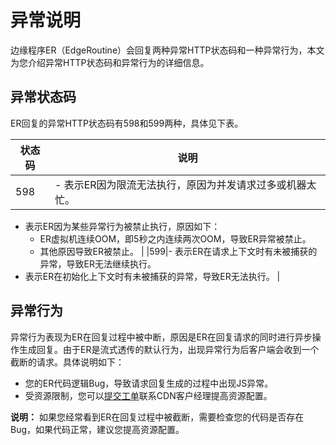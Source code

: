 # 异常说明

边缘程序ER（EdgeRoutine）会回复两种异常HTTP状态码和一种异常行为，本文为您介绍异常HTTP状态码和异常行为的详细信息。

## 异常状态码

ER回复的异常HTTP状态码有598和599两种，具体见下表。

|状态码|说明|
|---|--|
|598|-   表示ER因为限流无法执行，原因为并发请求过多或机器太忙。
-   表示ER因为某些异常行为被禁止执行，原因如下：
    -   ER虚拟机连续OOM，即5秒之内连续两次OOM，导致ER异常被禁止。
    -   其他原因导致ER被禁止。 |
|599|-   表示ER在请求上下文时有未被捕获的异常，导致ER无法继续执行。
-   表示ER在初始化上下文时有未被捕获的异常，导致ER无法执行。 |

## 异常行为

异常行为表现为ER在回复过程中被中断，原因是ER在回复请求的同时进行异步操作生成回复。由于ER是流式透传的默认行为，出现异常行为后客户端会收到一个截断的请求。具体说明如下：

-   您的ER代码逻辑Bug，导致请求回复生成的过程中出现JS异常。
-   受资源限制，您可以[提交工单](https://workorder-intl.console.aliyun.com/?spm=5176.2020520001.aliyun_topbar.18.dbd44bd3e4f845#/ticket/createIndex)联系CDN客户经理提高资源配置。

**说明：** 如果您经常看到ER在回复过程中被截断，需要检查您的代码是否存在Bug，如果代码正常，建议您提高资源配置。

